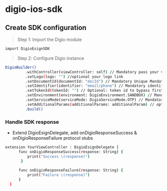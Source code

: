 # digio-ios-sdk

## Create SDK configuration

>Step 1: Import the Digio module 

```sh
import DigioEsignSDK

```

>Step 2: Configure Digio instance

```sh
DigioBuilder()
         .withController(viewController: self) // Mandatory pass your view controller here
         .setLogo(logo: "") //optional your logo link
         .setDocumentId(documentId: "docId") // Mandatory Unique MandateId /Document ID
         .setIdentifier(identifier: "email/phone") // Mandatory identifier
         .setTokenId(tokenId: "") // Optional: token id to bypass first factor authentication
         .setEnvironment(environment: DigioEnvironment.SANDBOX) // Mandatory: SANDBOX / PRODUCTION
         .setServiceMode(serviceMode: DigioServiceMode.OTP) // Mandatory
         .setAdditionalParams(additionalParams: additionalParam) // optional use for eNach/mandate only
         .build()

```

### Handle SDK response
- Extend DigioEsignDelegate, add onDigioResponseSuccess & onDigioResponseFailure protocol stubs

```sh
extension YourViewController : DigioEsignDelegate {
      func onDigioResponseSuccess(response: String) {
          print("Success \(response)")
       }
 
      func onDigioResponseFailure(response: String) {
          print("Failure \(response)")
      }
  }

```


